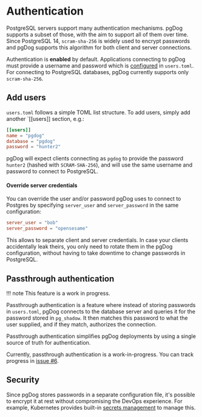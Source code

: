 # Authentication

PostgreSQL servers support many authentication mechanisms. pgDog supports a subset of those, with the aim to support all of them over time. Since PostgreSQL 14, `scram-sha-256` is widely used to encrypt passwords and pgDog supports this algorithm for both client and server connections.

Authentication is **enabled** by default. Applications connecting to pgDog must provide a username and password which is [configured](../configuration.md) in `users.toml`. For connecting to PostgreSQL databases,
pgDog currently supports only `scram-sha-256`.


## Add users

`users.toml` follows a simple TOML list structure. To add users, simply add another `[[users]] section, e.g.:

```toml
[[users]]
name = "pgdog"
database = "pgdog"
password = "hunter2"
```

pgDog will expect clients connecting as `pgdog` to provide the password `hunter2` (hashed with `SCRAM-SHA-256`), and will use the same username and password to connect to PostgreSQL.

#### Override server credentials

You can override the user and/or
password pgDog uses to connect to Postgres by specifying `server_user` and `server_password` in the same configuration:

```toml
server_user = "bob"
server_password = "opensesame"
```

This allows to separate client and server credentials. In case your clients accidentally leak theirs, you only need to rotate them in the pgDog configuration, without having to take downtime to change passwords in PostgreSQL.

## Passthrough authentication

!!! note
    This feature is a work in progress.

Passthrough authentication is a feature where instead of storing passwords in `users.toml`, pgDog connects to the database server and queries it for the password stored in `pg_shadow`. It then matches
this password to what the user supplied, and if they match, authorizes the connection.

Passthrough authentication simplifies pgDog deployments by using a single source of truth for authentication.

Currently, passthrough authentication is a work-in-progress. You can track progress in [issue #6](https://github.com/levkk/pgdog/issues/6).

## Security

Since pgDog stores passwords in a separate configuration file, it's possible to encrypt it at rest without compromising the DevOps experience. For example, Kubernetes provides built-in [secrets management](https://kubernetes.io/docs/concepts/configuration/secret/) to manage this.
